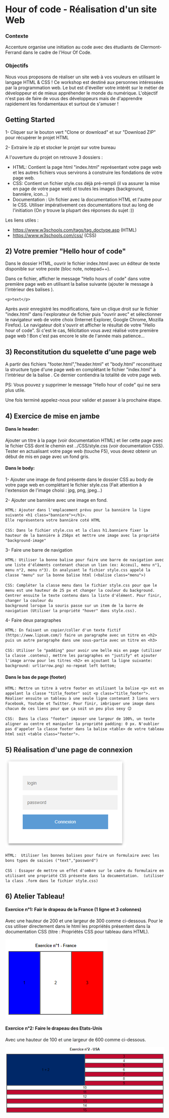 # Hour of code - Réalisation d'un site Web  
### Contexte

Accenture organise une initiation au code avec des étudiants de Clermont-Ferrand dans le cadre de l'Hour Of Code.

### Objectifs

Nous vous proposons de réaliser un site web à vos vouleurs en utilisant le langage HTML & CSS ! Ce workshop est destiné aux personnes intéressées par la programmation web. Le but est d'éveiller votre intérêt sur le métier de développeur et de mieux appréhender le monde du numérique. L'objectif n'est pas de faire de vous des développeurs mais de d'apprendre rapidement les fondamentaux et surtout de s'amuser !

## Getting Started

1- Cliquer sur le bouton vert "Clone or download" et sur "Download ZIP" pour récupérer le projet HTML

2- Extraire le zip et stocker le projet sur votre bureau

A l'ouverture du projet on retrouve 3 dossiers : 
- HTML: Contient la page html "index.html" représentant votre page web et les autres fichiers vous servirons à construire les fondations de votre page web.  
- CSS: Contient un fichier style.css déjà pré-rempli (il va assurer la mise en page de votre page web) et toutes les images (background, bannière, icon...)
- Documentation : Un fichier avec la documentation HTML et l'autre pour le CSS. Utiliser impérativement ces documentations tout au long de l'initiation (On y trouve la plupart des réponses du sujet :))

Les liens utiles :
- https://www.w3schools.com/tags/tag_doctype.asp (HTML)
- https://www.w3schools.com/css/ (CSS)

## 2) Votre premier "Hello hour of code" 

Dans le dossier HTML, ouvrir le fichier index.html avec un éditeur de texte disponible sur votre poste (bloc note, notepad++). 

Dans ce fichier, afficher le message "Hello hours of code" dans votre première page web en utilisant la balise suivante (ajouter le message à l'intérieur des balises <html>).
```
<p>text</p>
```
Après avoir enregistré les modifications, faire un clique droit sur le fichier "index.html" dans l'explorateur de fichier puis "ouvrir avec" et sélectionner le navigateur web de votre choix (Internet Explorer, Google Chrome, Mozilla Firefox). Le navigateur doit s'ouvrir et afficher le résultat de votre "Hello hour of code". Si c'est le cas, félicitation vous avez réalisé votre première page web ! Bon c'est pas encore le site de l'année mais patience...

## 3) Reconstitution du squelette d'une page web 

A partir des fichiers "footer.html","header.html" et "body.html" reconstituez la structure type d'une page web en complétant le fichier  "index.html" à l'intérieur de la balise <html>. Ce dernier contiendra la totalité de votre page web. 

PS: Vous pouvez y supprimer le message "Hello hour of code" qui ne sera plus utile.

Une fois terminé appelez-nous pour valider et passer à la prochaine étape. 

## 4) Exercice de mise en jambe  

#### Dans le header:  

Ajouter un titre à la page (voir documentation HTML) et lier cette page avec le fichier CSS dont le chemin est ../CSS/style.css (voir documentation CSS). Tester en actualisant votre page web (touche F5), vous devez obtenir un début de mis en page avec un fond gris.

#### Dans le body:  

1- Ajouter une image de fond présente dans le dossier CSS au body de votre page web en complétant le fichier style.css (Fait attention à l'extension de l'image choisi : jpg, png, jpeg...)

2- Ajouter une bannière avec une image en fond. 
```
HTML: Ajouter dans l'emplacement prévu pour la bannière la ligne suivante <h1 class="banniere"></h1>. 
Elle représentera votre bannière coté HTML

CSS: Dans le fichier style.css et la class h1.banniere fixer la hauteur de la bannière à 256px et mettre une image avec la propriété "background-image" 
```
3- Faire une barre de navigation  
```
HTML: Utiliser la bonne balise pour faire une barre de navigation avec une liste d'éléments contenant chacun un lien (ex: Acceuil, menu n°1, menu n°2, menu n°3). En analysant le fichier style.css appelé la classe "menu" sur la bonne balise html (<balise class="menu">) 

CSS: Compléter la classe menu dans le fichier style.css pour que le menu est une hauteur de 25 px et changer la couleur du background. Centrer ensuite le texte contenu dans la liste d'élément. Pour finir, changer la couleur du
background lorsque la souris passe sur un item de la barre de navigation (Utiliser la propriété "hover" dans style.css). 
```
4- Faire deux paragraphes 
```
HTML: En faisant un copier/coller d'un texte fictif (https://www.lipsum.com/) faire un paragraphe avec un titre en <h2> puis un autre paragraphe dans une sous-partie avec un titre en <h3>  

CSS: Utiliser le "padding" pour avoir une belle mis en page (utiliser la classe .contenu), mettre les paragraphes en "justify" et ajouter l'image arrow pour les titres <h2> en ajoutant la ligne suivante:  background: url(arrow.png) no-repeat left bottom;  
```

#### Dans le bas de page (footer) 

```
HTML: Mettre un titre à votre footer en utilisant la balise <p> est en appelant la classe "title_footer" soit <p class="title_footer">. Réaliser ensuite un tableau à une seule ligne contenant 3 liens vers Facebook, Youtube et Twitter. Pour finir, imbriquer une image dans chacun de ces liens pour que ça soit un peu plus sexy 😉 

CSS:  Dans la class "footer" imposer une largeur de 100%, un texte aligner au centre et manipuler la propriété padding: 0 px. N'oublier
pas d'appeler la classe footer dans la balise <table> de votre tableau html soit <table class="footer">. 
 ```
## 5) Réalisation d'une page de connexion 

![alt text](https://github.com/alcardot/hour_of_code/blob/master/Site%20web%20-%20Hour%20of%20code/CSS/page_connexion.PNG)

 ```
HTML:  Utiliser les bonnes balises pour faire un formulaire avec les bons types de saisies ("text","password")

CSS : Essayer de mettre un effet d'ombre sur le cadre du formulaire en utilisant une propriété CSS présente dans la documentation.  (utiliser la class .form dans le fichier style.css) 
 ```
## 6) Atelier Tableau!

#### Exercice n°1: Fair le drapeau de la France (1 ligne et 3 colonnes)

Avec une hauteur de 200 et une largeur de 300 comme ci-dessous. Pour le css utiliser directement dans le html les propriétés présentent dans la documentation CSS (titre : Propriétés CSS pour tableau dans HTML).

![alt text](https://github.com/alcardot/hour_of_code/blob/master/Site%20web%20-%20Hour%20of%20code/CSS/exercice1_tableau.PNG)

#### Exercice n°2: Faire le drapeau des Etats-Unis 

Avec une hauteur de 100 et une largeur de 600 comme ci-dessous.

![alt text](https://github.com/alcardot/hour_of_code/blob/master/Site%20web%20-%20Hour%20of%20code/CSS/exercice2_tableau.PNG)

 
